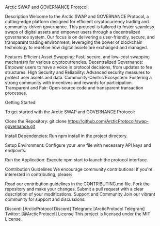 Arctic SWAP and GOVERNANCE Protocol


Description
Welcome to the Arctic SWAP and GOVERNANCE Protocol, a cutting-edge platform designed for efficient cryptocurrency trading and community-driven governance. This protocol is tailored to foster seamless swaps of digital assets and empower users through a decentralized governance system. Our focus is on delivering a user-friendly, secure, and transparent trading environment, leveraging the power of blockchain technology to redefine how digital assets are exchanged and managed.

Features
Efficient Asset Swapping: Fast, secure, and low-cost swapping mechanism for various cryptocurrencies.
Decentralized Governance: Empower users to have a voice in protocol decisions, from updates to fee structures.
High Security and Reliability: Advanced security measures to protect user assets and data.
Community-Centric Ecosystem: Fostering a strong community with incentives and rewards for participation.
Transparent and Fair: Open-source code and transparent transaction processes.

Getting Started

To get started with the Arctic SWAP and GOVERNANCE Protocol:

Clone the Repository: git clone https://github.com/ArcticProtocol/swap-governance.git

Install Dependencies: Run npm install in the project directory.

Setup Environment: Configure your .env file with necessary API keys and endpoints.

Run the Application: Execute npm start to launch the protocol interface.

Contribution Guidelines
We encourage community contributions! If you're interested in contributing, please:

Read our contribution guidelines in the CONTRIBUTING.md file.
Fork the repository and make your changes.
Submit a pull request with a clear description of your modifications.
Support and Community
Join our vibrant community for support and discussions:

Discord: [ArcticProtocol Discord]
Telegram: [ArcticProtocol Telegram]
Twitter: [@ArcticProtocol]
License
This project is licensed under the MIT License.
